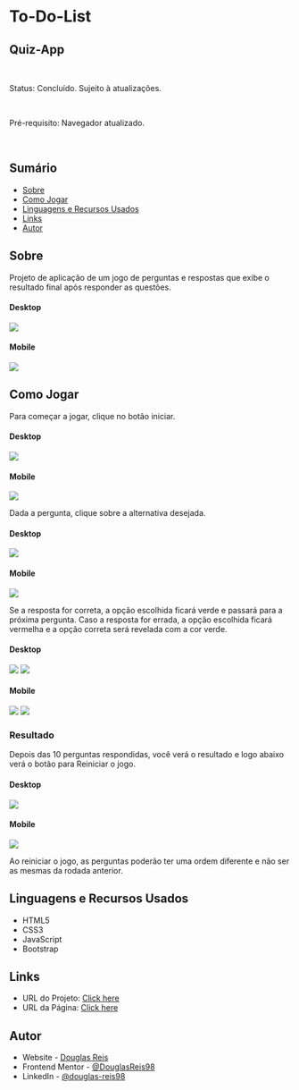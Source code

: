 # To-Do-List

## Quiz-App

<br>

Status: Concluído. Sujeito à atualizações.

<br>

Pré-requisito: Navegador atualizado.

<br>

## Sumário

- [Sobre](#Sobre)
- [Como Jogar](#Como-jogar)
- [Linguagens e Recursos Usados](#Linguagens-e-Recursos-Usados)
- [Links](#Links)
- [Autor](#Autor)

## Sobre

Projeto de aplicação de um jogo de perguntas e respostas que exibe o resultado final após responder as questões.

#### Desktop<br>
![](./screenshots/screenshot-inicio-desktop.png)
#### Mobile<br>
![](./screenshots/screenshot-inicio-mobile.png)

## Como Jogar

<p>Para começar a jogar, clique no botão iniciar.</p>

#### Desktop<br>
![](./screenshots/screenshot-inicio-desktop.png)

#### Mobile<br>
![](./screenshots/screenshot-inicio-mobile.png)

<p>Dada a pergunta, clique sobre a alternativa desejada.</p>

#### Desktop<br>
![](./screenshots/screenshot-questao-desktop.png)

#### Mobile<br>
![](./screenshots/screenshot-questao-mobile.png)

<p>Se a resposta for correta, a opção escolhida ficará verde e passará para a próxima pergunta. Caso a resposta for errada, a opção escolhida ficará vermelha e a opção correta será revelada com a cor verde.</p>

#### Desktop<br>
![](./screenshots/screenshot-certo-desktop.png)
![](./screenshots/screenshot-errado-desktop.png)

#### Mobile<br>
![](./screenshots/screenshot-certo-mobile.png)
![](./screenshots/screenshot-errado-mobile.png)

### Resultado

<p>Depois das 10 perguntas respondidas, você verá o resultado e logo abaixo verá o botão para Reiniciar o jogo.</p>

#### Desktop<br>
![](./screenshots/screenshot-resultado-desktop.png)

#### Mobile<br>
![](./screenshots/screenshot-resultado-mobile.png)

<p>Ao reiniciar o jogo, as perguntas poderão ter uma ordem diferente e não ser as mesmas da rodada anterior.</p>


## Linguagens e Recursos Usados
- HTML5
- CSS3
- JavaScript
- Bootstrap


## Links

- URL do Projeto: [Click here](https://github.com/DouglasReis98/Quiz-App)
- URL da Página: [Click here](https://douglasreis98.github.io/quiz-app/)

## Autor
- Website - [Douglas Reis](http://douglasreis.epizy.com)
- Frontend Mentor - [@DouglasReis98](https://www.frontendmentor.io/profile/DouglasReis98)
- LinkedIn - [@douglas-reis98](https://www.linkedin.com/in/douglas-reis98/)